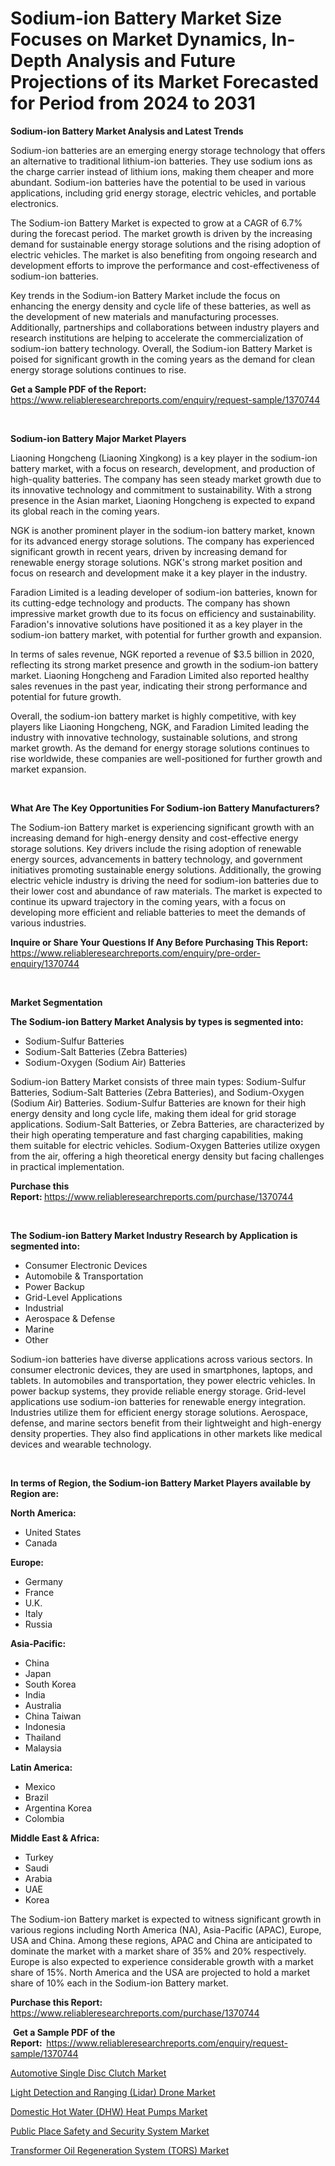 <p><h1>Sodium-ion Battery Market Size Focuses on Market Dynamics, In-Depth Analysis and Future Projections of its Market Forecasted for Period from 2024 to 2031</h1></p><p><strong>Sodium-ion Battery Market Analysis and Latest Trends</strong></p>
<p><p>Sodium-ion batteries are an emerging energy storage technology that offers an alternative to traditional lithium-ion batteries. They use sodium ions as the charge carrier instead of lithium ions, making them cheaper and more abundant. Sodium-ion batteries have the potential to be used in various applications, including grid energy storage, electric vehicles, and portable electronics.</p><p>The Sodium-ion Battery Market is expected to grow at a CAGR of 6.7% during the forecast period. The market growth is driven by the increasing demand for sustainable energy storage solutions and the rising adoption of electric vehicles. The market is also benefiting from ongoing research and development efforts to improve the performance and cost-effectiveness of sodium-ion batteries.</p><p>Key trends in the Sodium-ion Battery Market include the focus on enhancing the energy density and cycle life of these batteries, as well as the development of new materials and manufacturing processes. Additionally, partnerships and collaborations between industry players and research institutions are helping to accelerate the commercialization of sodium-ion battery technology. Overall, the Sodium-ion Battery Market is poised for significant growth in the coming years as the demand for clean energy storage solutions continues to rise.</p></p>
<p><strong>Get a Sample PDF of the Report:&nbsp;</strong> <a href="https://www.reliableresearchreports.com/enquiry/request-sample/1370744">https://www.reliableresearchreports.com/enquiry/request-sample/1370744</a></p>
<p>&nbsp;</p>
<p><strong>Sodium-ion Battery Major Market Players</strong></p>
<p><p>Liaoning Hongcheng (Liaoning Xingkong) is a key player in the sodium-ion battery market, with a focus on research, development, and production of high-quality batteries. The company has seen steady market growth due to its innovative technology and commitment to sustainability. With a strong presence in the Asian market, Liaoning Hongcheng is expected to expand its global reach in the coming years.</p><p>NGK is another prominent player in the sodium-ion battery market, known for its advanced energy storage solutions. The company has experienced significant growth in recent years, driven by increasing demand for renewable energy storage solutions. NGK's strong market position and focus on research and development make it a key player in the industry.</p><p>Faradion Limited is a leading developer of sodium-ion batteries, known for its cutting-edge technology and products. The company has shown impressive market growth due to its focus on efficiency and sustainability. Faradion's innovative solutions have positioned it as a key player in the sodium-ion battery market, with potential for further growth and expansion.</p><p>In terms of sales revenue, NGK reported a revenue of $3.5 billion in 2020, reflecting its strong market presence and growth in the sodium-ion battery market. Liaoning Hongcheng and Faradion Limited also reported healthy sales revenues in the past year, indicating their strong performance and potential for future growth.</p><p>Overall, the sodium-ion battery market is highly competitive, with key players like Liaoning Hongcheng, NGK, and Faradion Limited leading the industry with innovative technology, sustainable solutions, and strong market growth. As the demand for energy storage solutions continues to rise worldwide, these companies are well-positioned for further growth and market expansion.</p></p>
<p>&nbsp;</p>
<p><strong>What Are The Key Opportunities For Sodium-ion Battery Manufacturers?</strong></p>
<p><p>The Sodium-ion Battery market is experiencing significant growth with an increasing demand for high-energy density and cost-effective energy storage solutions. Key drivers include the rising adoption of renewable energy sources, advancements in battery technology, and government initiatives promoting sustainable energy solutions. Additionally, the growing electric vehicle industry is driving the need for sodium-ion batteries due to their lower cost and abundance of raw materials. The market is expected to continue its upward trajectory in the coming years, with a focus on developing more efficient and reliable batteries to meet the demands of various industries.</p></p>
<p><strong>Inquire or Share Your Questions If Any Before Purchasing This Report:</strong> <a href="https://www.reliableresearchreports.com/enquiry/pre-order-enquiry/1370744">https://www.reliableresearchreports.com/enquiry/pre-order-enquiry/1370744</a></p>
<p>&nbsp;</p>
<p><strong>Market Segmentation</strong></p>
<p><strong>The Sodium-ion Battery Market Analysis by types is segmented into:</strong></p>
<p><ul><li>Sodium-Sulfur Batteries</li><li>Sodium-Salt Batteries (Zebra Batteries)</li><li>Sodium-Oxygen (Sodium Air) Batteries</li></ul></p>
<p><p>Sodium-ion Battery Market consists of three main types: Sodium-Sulfur Batteries, Sodium-Salt Batteries (Zebra Batteries), and Sodium-Oxygen (Sodium Air) Batteries. Sodium-Sulfur Batteries are known for their high energy density and long cycle life, making them ideal for grid storage applications. Sodium-Salt Batteries, or Zebra Batteries, are characterized by their high operating temperature and fast charging capabilities, making them suitable for electric vehicles. Sodium-Oxygen Batteries utilize oxygen from the air, offering a high theoretical energy density but facing challenges in practical implementation.</p></p>
<p><strong>Purchase this Report:&nbsp;</strong><a href="https://www.reliableresearchreports.com/purchase/1370744">https://www.reliableresearchreports.com/purchase/1370744</a></p>
<p>&nbsp;</p>
<p><strong>The Sodium-ion Battery Market Industry Research by Application is segmented into:</strong></p>
<p><ul><li>Consumer Electronic Devices</li><li>Automobile & Transportation</li><li>Power Backup</li><li>Grid-Level Applications</li><li>Industrial</li><li>Aerospace & Defense</li><li>Marine</li><li>Other</li></ul></p>
<p><p>Sodium-ion batteries have diverse applications across various sectors. In consumer electronic devices, they are used in smartphones, laptops, and tablets. In automobiles and transportation, they power electric vehicles. In power backup systems, they provide reliable energy storage. Grid-level applications use sodium-ion batteries for renewable energy integration. Industries utilize them for efficient energy storage solutions. Aerospace, defense, and marine sectors benefit from their lightweight and high-energy density properties. They also find applications in other markets like medical devices and wearable technology.</p></p>
<p>&nbsp;</p>
<p><strong>In terms of Region, the Sodium-ion Battery Market Players available by Region are:</strong></p>
<p>
    <p> <strong> North America: </strong>
        <ul>
            <li>United States</li>
            <li>Canada</li>
        </ul>
        </p> 
    <p> <strong> Europe: </strong>
        <ul>
            <li>Germany</li>
            <li>France</li>
            <li>U.K.</li>
            <li>Italy</li>
            <li>Russia</li>
        </ul>
        </p> 
    <p> <strong> Asia-Pacific: </strong>
        <ul>
            <li>China</li>
            <li>Japan</li>
            <li>South Korea</li>
            <li>India</li>
            <li>Australia</li>
            <li>China Taiwan</li>
            <li>Indonesia</li>
            <li>Thailand</li>
            <li>Malaysia</li>
        </ul>
        </p> 
    <p> <strong> Latin America: </strong>
        <ul>
            <li>Mexico</li>
            <li>Brazil</li>
            <li>Argentina Korea</li>
            <li>Colombia</li>
        </ul>
        </p> 
    <p> <strong> Middle East & Africa: </strong>
        <ul>
            <li>Turkey</li>
            <li>Saudi</li>
            <li>Arabia</li>
            <li>UAE</li>
            <li>Korea</li>
        </ul>
    </p>
    </p>
<p><p>The Sodium-ion Battery market is expected to witness significant growth in various regions including North America (NA), Asia-Pacific (APAC), Europe, USA and China. Among these regions, APAC and China are anticipated to dominate the market with a market share of 35% and 20% respectively. Europe is also expected to experience considerable growth with a market share of 15%. North America and the USA are projected to hold a market share of 10% each in the Sodium-ion Battery market.</p></p>
<p><strong>Purchase this Report: </strong><a href="https://www.reliableresearchreports.com/purchase/1370744">https://www.reliableresearchreports.com/purchase/1370744</a></p>
<p>&nbsp;<strong>Get a Sample PDF of the Report:&nbsp;&nbsp;</strong><a href="https://www.reliableresearchreports.com/enquiry/request-sample/1370744">https://www.reliableresearchreports.com/enquiry/request-sample/1370744</a></p>
<p><strong></strong></p>
<p><p><a href="https://issuu.com/reportprime-2/docs/automotive-single-disc-clutch-market-size-2030.ppt">Automotive Single Disc Clutch Market</a></p><p><a href="https://github.com/Airanohannonzb68e5pb53oc1/Market-Research-Report-List-1/blob/main/light-detection-and-ranging-lidar-drone-market.md">Light Detection and Ranging (Lidar) Drone Market</a></p><p><a href="https://medium.com/@tiannathiel2023/domestic-hot-water-dhw-heat-pumps-market-outlook-industry-overview-and-forecast-2024-to-2031-b5dd4c9d2958">Domestic Hot Water (DHW) Heat Pumps Market</a></p><p><a href="https://github.com/ChiragRP21/Market-Research-Report-List-3/blob/main/public-place-safety-and-security-system-market.md">Public Place Safety and Security System Market</a></p><p><a href="https://medium.com/@tiannathiel2023/transformer-oil-regeneration-system-tors-market-trends-and-market-analysis-forecasted-for-period-c3ea2f6d8651">Transformer Oil Regeneration System (TORS) Market</a></p></p>